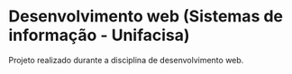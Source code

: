 # Desenvolvimento web (Sistemas de informação - Unifacisa)

Projeto realizado durante a disciplina de desenvolvimento web.
